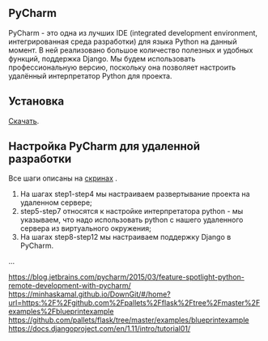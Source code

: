 ## PyCharm

PyCharm - это одна из лучших IDE (integrated development environment, интегрированная среда 
разработки) для языка Python на данный момент. В ней реализовано большое количество полезных 
и удобных функций, поддержка Django. Мы будем использовать профессиональную версию, поскольку 
она позволяет настроить удалённый интерпретатор Python для проекта.

## Установка

[Скачать](https://www.jetbrains.com/pycharm/download/#section=windows).

## Настройка PyCharm для удаленной разработки

Все шаги описаны на [скринах](https://github.com/Bu3a3a/web-technology/tree/master/PyCharm_setup_remote_development) . 

1. На шагах step1-step4 мы настраиваем развертывание проекта на удаленном сервере; 
2. step5-step7 относятся к настройке интерпретатора python - мы указываем, что надо использовать python с нашего удаленного сервера из виртуального окружения; 
3. На шагах step8-step12 мы настраиваем поддержку Django в PyCharm. 

... 

https://blog.jetbrains.com/pycharm/2015/03/feature-spotlight-python-remote-development-with-pycharm/ 
https://minhaskamal.github.io/DownGit/#/home?url=https:%2F%2Fgithub.com%2Fpallets%2Fflask%2Ftree%2Fmaster%2Fexamples%2Fblueprintexample 
https://github.com/pallets/flask/tree/master/examples/blueprintexample 
https://docs.djangoproject.com/en/1.11/intro/tutorial01/
